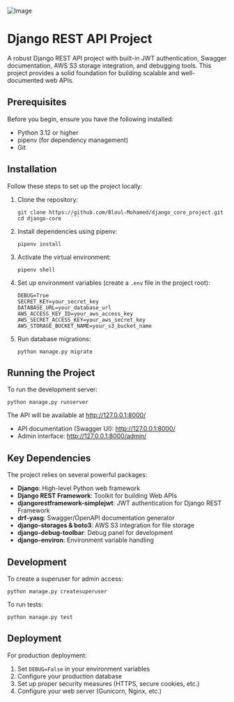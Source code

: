 ![Image](https://github.com/user-attachments/assets/fefd6798-9689-4675-95a0-79791da20adf)

# Django REST API Project

A robust Django REST API project with built-in JWT authentication, Swagger documentation, AWS S3 storage integration, and debugging tools. This project provides a solid foundation for building scalable and well-documented web APIs.

## Prerequisites

Before you begin, ensure you have the following installed:

- Python 3.12 or higher
- pipenv (for dependency management)
- Git

## Installation

Follow these steps to set up the project locally:

1. Clone the repository:
   ```
   git clone https://github.com/Bloul-Mohamed/django_core_project.git 
   cd django-core   ```

2. Install dependencies using pipenv:
   ```
   pipenv install
   ```

3. Activate the virtual environment:
   ```
   pipenv shell
   ```

4. Set up environment variables (create a `.env` file in the project root):
   ```
   DEBUG=True
   SECRET_KEY=your_secret_key
   DATABASE_URL=your_database_url
   AWS_ACCESS_KEY_ID=your_aws_access_key
   AWS_SECRET_ACCESS_KEY=your_aws_secret_key
   AWS_STORAGE_BUCKET_NAME=your_s3_bucket_name
   ```

5. Run database migrations:
   ```
   python manage.py migrate
   ```

## Running the Project

To run the development server:

```
python manage.py runserver
```

The API will be available at http://127.0.0.1:8000/

- API documentation (Swagger UI): http://127.0.0.1:8000/
- Admin interface: http://127.0.0.1:8000/admin/

## Key Dependencies

The project relies on several powerful packages:

- **Django**: High-level Python web framework
- **Django REST Framework**: Toolkit for building Web APIs
- **djangorestframework-simplejwt**: JWT authentication for Django REST Framework
- **drf-yasg**: Swagger/OpenAPI documentation generator
- **django-storages & boto3**: AWS S3 integration for file storage
- **django-debug-toolbar**: Debug panel for development
- **django-environ**: Environment variable handling

## Development

To create a superuser for admin access:

```
python manage.py createsuperuser
```

To run tests:

```
python manage.py test
```

## Deployment

For production deployment:

1. Set `DEBUG=False` in your environment variables
2. Configure your production database
3. Set up proper security measures (HTTPS, secure cookies, etc.)
4. Configure your web server (Gunicorn, Nginx, etc.)

